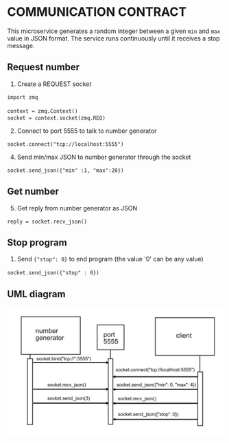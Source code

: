 # COMMUNICATION CONTRACT

This microservice generates a random integer between a given `min` and `max` value in JSON format. The service runs continuously until it receives a stop message.

## Request number


1) Create a REQUEST socket

````
import zmq

context = zmq.Context()
socket = context.socket(zmq.REQ)
````

2) Connect to port 5555 to talk to number generator

````
socket.connect("tcp://localhost:5555")

````

4) Send min/max JSON to number generator through the socket


````
socket.send_json({"min" :1, "max":20})

````

## Get number

5) Get reply from number generator as JSON


````
reply = socket.recv_json()

````

## Stop program

1) Send `{"stop": 0}` to end program (the value '0' can be any value)

``socket.send_json({"stop" : 0})``

## UML diagram

![](uml_sequence_diagram.png)





